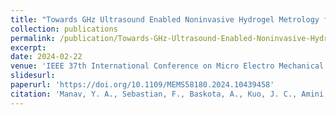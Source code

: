 ```yaml
---
title: "Towards GHz Ultrasound Enabled Noninvasive Hydrogel Metrology for Mechanobiology"
collection: publications
permalink: /publication/Towards-GHz-Ultrasound-Enabled-Noninvasive-Hydrogel-Metrology-for-Mechanobiology
excerpt: 
date: 2024-02-22
venue: 'IEEE 37th International Conference on Micro Electro Mechanical Systems (MEMS)'
slidesurl: 
paperurl: 'https://doi.org/10.1109/MEMS58180.2024.10439458'
citation: 'Manav, Y. A., Sebastian, F., Baskota, A., Kuo, J. C., Amini, R., Lal, A., & Davaji, B. (2024). Towards GHz Ultrasound Enabled Noninvasive Hydrogel Metrology for Mechanobiology. 2024 IEEE 37th International Conference on Micro Electro Mechanical Systems (MEMS). doi:10.1109/mems58180.2024.10439458  '
---
```

